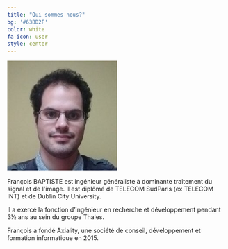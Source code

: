 ```yaml
---
title: "Qui sommes nous?"
bg: '#63BD2F'
color: white
fa-icon: user
style: center
---
```


<div class="image"><img src="img/Francois_BAPTISTE.jpg" alt="François BAPTISTE"/></div>

François BAPTISTE est ingénieur généraliste à dominante traitement du signal et de l'image. Il est diplômé de TELECOM SudParis (ex TELECOM INT) et de Dublin City University.

Il a exercé la fonction d’ingénieur en recherche et développement pendant 3½ ans au sein du groupe Thales.
 
François a fondé Axiality, une société de conseil, développement et formation informatique en 2015.
